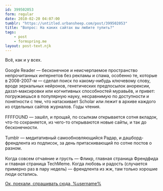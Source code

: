 ```yaml
---
id: 399502053
form: regular
date: 2010-02-20 04:07:00
tumblr: "https://untitled.urbansheep.com/post/399502053"
title: "Вопрос: На каких сайтах вы любите тупить?"
tags:
    - post
    - formspring.me
layout: post-text.njk
---
```


<p class="formspringmeAnswer">Всё, как и у всех.<br/><br/>
Google Reader — бесконечное и неисчерпаемое пространство непрочитанных интернетов без рекламы и спама, особенно те, которые в 2008-2007-м — сделал поиск по какому-нибудь ключевому слову, вроде зеркальных нейронов, генетических предпосылок анорексии, даззл-максировки или когнитивных способностей муравьёв, и привет: погружаешься в популярную науку, несравнимую по доступности и понятности с тем, что натаскивает Scholar или лежит в архиве каждого из отдельных сайтов журналов. Годы чтения.<br/><br/>
FFFFOUND — зашёл, и прощай, по ссылкам открывается сотня вкладок, что-то сохраняется, из чего-то открываются новые сайты, и так до бесконечности.<br/><br/>
Tumblr — медитативный самообновляющийся Радар, и дашборд-френдлента из подписок, за день притаскивающий по сотне постов о разном.<br/><br/>
Когда совсем отчаяние и грусть — Фликр, главная страница Френдфида и главная страница TechMeme. Когда любовь и радость (случается примерно раз в пару недель) — френдлента из жж, там только хорошие люди остались.</p>

<p class="formspringmeFooter"><a href="http://formspring.me/urbansheep">Ок, поехали, спрашивать сюда, %username%</a></p>


